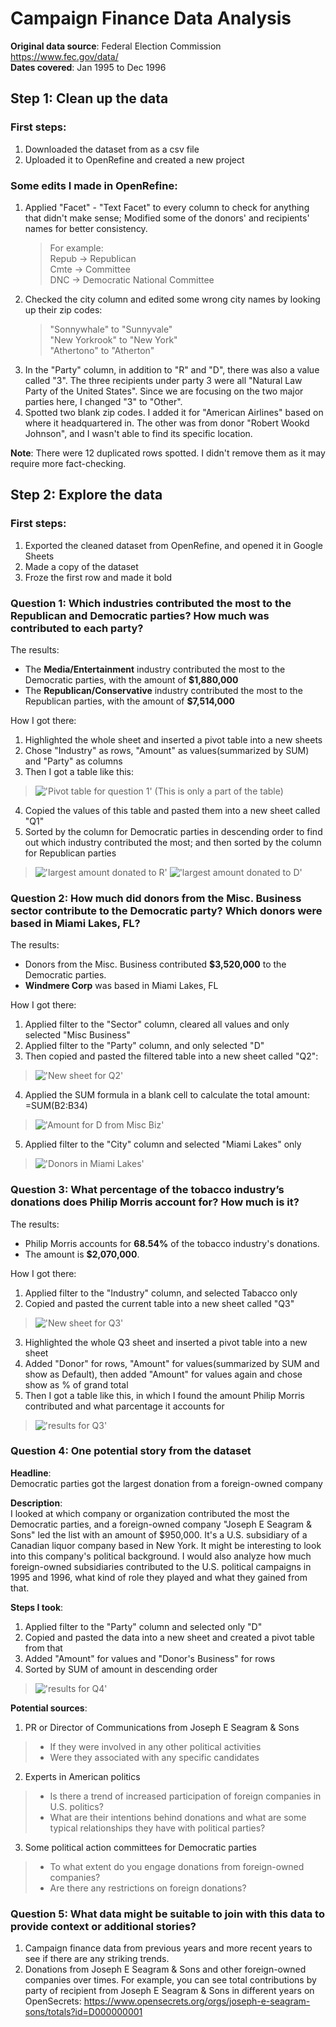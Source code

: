# Campaign Finance Data Analysis
**Original data source**: Federal Election Commission https://www.fec.gov/data/ <br>
**Dates covered**: Jan 1995 to Dec 1996

## Step 1: Clean up the data

### First steps:
1. Downloaded the dataset from as a csv file
2. Uploaded it to OpenRefine and created a new project

### Some edits I made in OpenRefine:
1. Applied  "Facet" - "Text Facet" to every column to check for anything that didn't make sense; Modified some of the donors' and recipients' names for better consistency.<br>
   > For example: <br>
   Repub → Republican <br>
   Cmte → Committee <br>
   DNC → Democratic National Committee <br>
2. Checked the city column and edited some wrong city names by looking up their zip codes:
   > "Sonnywhale" to "Sunnyvale" <br>
   "New Yorkrook" to "New York" <br>
   "Athertono" to "Atherton" <br>
3. In the "Party" column, in addition to "R" and "D", there was also a value called "3". The three recipients under party 3 were all "Natural Law Party of the United States". Since we are focusing on the two major parties here, I changed "3" to "Other". <br>
4. Spotted two blank zip codes. I added it for "American Airlines" based on where it headquartered in. The other was from donor "Robert Wookd Johnson", and I wasn't able to find its specific location. 

**Note**: There were 12 duplicated rows spotted. I didn't remove them as it may require more fact-checking. 


## Step 2: Explore the data
### First steps:
1. Exported the cleaned dataset from OpenRefine, and opened it in Google Sheets
2. Made a copy of the dataset
3. Froze the first row and made it bold

### **Question 1**: Which industries contributed the most to the Republican and Democratic parties? How much was contributed to each party? 
The results:
* The **Media/Entertainment** industry contributed the most to the Democratic parties, with the amount of **$1,880,000**
* The **Republican/Conservative** industry contributed the most to the Republican parties, with the amount of **$7,514,000**

How I got there:
1. Highlighted the whole sheet and inserted a pivot table into a new sheets
2. Chose "Industry" as rows, "Amount" as values(summarized by SUM) and "Party" as columns
3. Then I got a table like this:
> !['Pivot table for question 1'](/pivot_q1.png)
(This is only a part of the table)
4. Copied the values of this table and pasted them into a new sheet called "Q1"
5. Sorted by the column for Democratic parties in descending order to find out which industry contributed the most; and then sorted by the column for Republican parties
> !['largest amount donated to R'](/q1_table_part1.png)
> !['largest amount donated to D'](/q1_table_part2.png)

												
### **Question 2**: How much did donors from the Misc. Business sector contribute to the Democratic party? Which donors were based in Miami Lakes, FL? 
The results:
* Donors from the Misc. Business contributed **$3,520,000** to the Democratic parties.
* **Windmere Corp** was based in Miami Lakes, FL

How I got there:
1. Applied filter to the "Sector" column, cleared all values and only selected "Misc Business"
2. Applied filter to the "Party" column, and only selected "D"
3. Then copied and pasted the filtered table into a new sheet called "Q2":
> !['New sheet for Q2'](/q2_sheet.png)
4. Applied the SUM formula in a blank cell to calculate the total amount: =SUM(B2:B34)
> !['Amount for D from Misc Biz'](/q2_sum.png)
5. Applied filter to the "City" column and selected "Miami Lakes" only
> !['Donors in Miami Lakes'](/q2_miamilakes.png) 

### **Question 3**: What percentage of the tobacco industry’s donations does Philip Morris account for? How much is it? 
The results:
* Philip Morris accounts for **68.54%** of the tobacco industry's donations.
* The amount is **$2,070,000**.

How I got there:
1. Applied filter to the "Industry" column, and selected Tabacco only
2. Copied and pasted the current table into a new sheet called "Q3"
> !['New sheet for Q3'](/q3_sheet.png)
3. Highlighted the whole Q3 sheet and inserted a pivot table into a new sheet
4. Added "Donor" for rows, "Amount" for values(summarized by SUM and show as Default), then added "Amount" for values again and chose show as % of grand total
5. Then I got a table like this, in which I found the amount Philip Morris contributed and what parcentage it accounts for
> !['results for Q3'](/q3_philipmorris.png)

### **Question 4**: One potential story from the dataset
**Headline**: <br>
Democratic parties got the largest donation from a foreign-owned company

**Description**: <br>
I looked at which company or organization contributed the most the Democratic parties, and a foreign-owned company "Joseph E Seagram & Sons" led the list with an amount of $950,000. It's a U.S. subsidiary of a Canadian liquor company based in New York. It might be interesting to look into this company's political background. I would also analyze how much foreign-owned subsidiaries contributed to the U.S. political campaigns in 1995 and 1996, what kind of role they played and what they gained from that.

**Steps I took**: <br>
1. Applied filter to the "Party" column and selected only "D"
2. Copied and pasted the data into a new sheet and created a pivot table from that
3. Added "Amount" for values and "Donor's Business" for rows
4. Sorted by SUM of amount in descending order
> !['results for Q4'](/q4_results.png)

**Potential sources**: <br>
1. PR or Director of Communications from Joseph E Seagram & Sons
> * If they were involved in any other political activities
> * Were they associated with any specific candidates
2. Experts in American politics
> * Is there a trend of increased participation of foreign companies in U.S. politics?
> * What are their intentions behind donations and what are some typical relationships they have with political parties?
3. Some political action committees for Democratic parties
> * To what extent do you engage donations from foreign-owned companies?
> * Are there any restrictions on foreign donations?


### **Question 5**: What data might be suitable to join with this data to provide context or additional stories? 
1. Campaign finance data from previous years and more recent years to see if there are any striking trends.
2. Donations from Joseph E Seagram & Sons and other foreign-owned companies over times. For example, you can see total contributions by party of recipient from Joseph E Seagram & Sons in different years on OpenSecrets: https://www.opensecrets.org/orgs/joseph-e-seagram-sons/totals?id=D000000001

